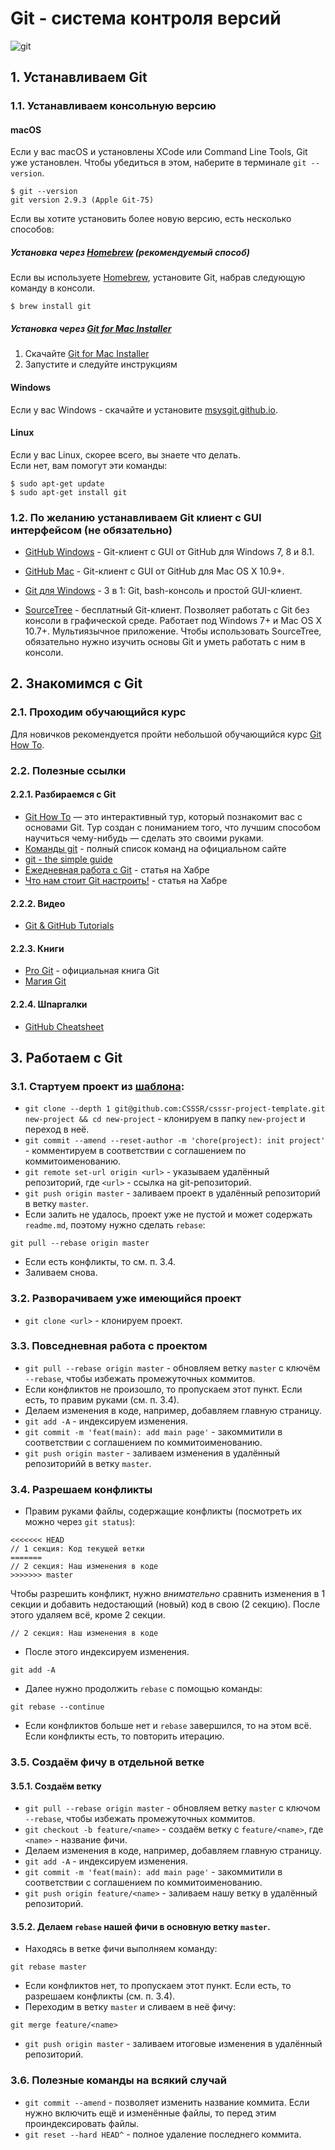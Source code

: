 # Git - система контроля версий
![git](http://git-scm.com/images/logo@2x.png)

## 1. Устанавливаем Git

### 1.1. Устанавливаем консольную версию
#### macOS
Если у вас macOS и установлены XCode или Command Line Tools, Git уже установлен.
Чтобы убедиться в этом, наберите в терминале `git --version`.

```
$ git --version
git version 2.9.3 (Apple Git-75)
```

Если вы хотите установить более новую версию, есть несколько способов:

##### Установка через [Homebrew](http://brew.sh/) (рекомендуемый способ)
Если вы используете [Homebrew](http://brew.sh/), установите Git,
набрав следующую команду в консоли.

```
$ brew install git
```

##### Установка через [Git for Mac Installer](https://sourceforge.net/projects/git-osx-installer/files/)
1. Скачайте [Git for Mac Installer](https://sourceforge.net/projects/git-osx-installer/files/)
2. Запустите и следуйте инструкциям

#### Windows
Если у вас Windows - скачайте и установите [msysgit.github.io](http://msysgit.github.io/).

#### Linux
Если у вас Linux, скорее всего, вы знаете что делать.  
Если нет, вам помогут эти команды:

```
$ sudo apt-get update
$ sudo apt-get install git
```

### 1.2. По желанию устанавливаем Git клиент с GUI интерфейсом (не обязательно)

* [GitHub Windows](https://windows.github.com/) - Git-клиент с GUI от GitHub для Windows 7, 8 и 8.1.

* [GitHub Mac](https://mac.github.com/) - Git-клиент с GUI от GitHub для Mac OS X 10.9+.

* [Git для Windows](http://msysgit.github.io/) - 3 в 1: Git, bash-консоль и простой GUI-клиент.

* [SourceTree](http://www.sourcetreeapp.com) - бесплатный Git-клиент. Позволяет работать с Git без консоли в графической среде. Работает под Windows 7+ и Mac OS X 10.7+. Мультиязычное приложение.
Чтобы использовать SourceTree, обязательно нужно изучить основы Git и уметь работать с ним в консоли.

## 2. Знакомимся с Git

### 2.1. Проходим обучающийся курс
Для новичков рекомендуется пройти небольшой обучающийся курс [Git How To](http://githowto.com/ru).

### 2.2. Полезные ссылки

#### 2.2.1. Разбираемся с Git
* [Git How To](http://githowto.com/ru) — это интерактивный тур, который познакомит вас с основами Git. Тур создан с пониманием того, что лучшим способом научиться чему-нибудь — сделать это своими руками.
* [Команды git](http://git-scm.com/book/commands) - полный список команд на официальном сайте
* [git - the simple guide](http://rogerdudler.github.io/git-guide/)
* [Ежедневная работа с Git](http://habrahabr.ru/post/174467/) - статья на Хабре
* [Что нам стоит Git настроить!](http://habrahabr.ru/post/164297/) - статья на Хабре

#### 2.2.2. Видео
* [Git & GitHub Tutorials](https://www.youtube.com/playlist?list=PLEACDDE80A79CE8E7)

#### 2.2.3. Книги
* [Pro Git](http://git-scm.com/book/ru/v2) - официальная книга Git
* [Магия Git](http://dl.dropboxusercontent.com/u/281916/delete/book.pdf)

#### 2.2.4. Шпаргалки
* [GitHub Cheatsheet](https://raw.githubusercontent.com/github/training-kit/master/downloads/github-git-cheat-sheet.pdf)


## 3. Работаем с Git

### 3.1. Стартуем проект из [шаблона](https://github.com/CSSSR/csssr-project-template):

* `git clone --depth 1 git@github.com:CSSSR/csssr-project-template.git new-project && cd new-project` - клонируем в папку `new-project` и переход в неё.
* `git commit --amend --reset-author -m 'chore(project): init project'` - комментируем в соответствии с соглашением по коммитоименованию.
* `git remote set-url origin <url>` - указываем удалённый репозиторий, где `<url>` - ссылка на git-репозиторий.
* `git push origin master` - заливаем проект в удалённый репозиторий в ветку `master`.
* Если залить не удалось, проект уже не пустой и может содержать `readme.md`, поэтому нужно сделать `rebase`:
```
git pull --rebase origin master
```
* Если есть конфликты, то см. п. 3.4.
* Заливаем снова.

### 3.2. Разворачиваем уже имеющийся проект

* `git clone <url>` - клонируем проект.

### 3.3. Повседневная работа с проектом

* `git pull --rebase origin master` - обновляем ветку `master` с ключём `--rebase`, чтобы избежать промежуточных коммитов.
* Если конфликтов не произошло, то пропускаем этот пункт. Если есть, то правим руками (см. п. 3.4).
* Делаем изменения в коде, например, добавляем главную страницу.
* `git add -A` - индексируем изменения.
* `git commit -m 'feat(main): add main page'` - закоммитили в соответствии с соглашением по коммитоименованию.
* `git push origin master` - заливаем изменения в удалённый репозиторийй в ветку `master`.

### 3.4. Разрешаем конфликты

* Правим руками файлы, содержащие конфликты (посмотреть их можно через `git status`):
```
<<<<<<< HEAD
// 1 секция: Код текущей ветки
=======
// 2 секция: Наш изменения в коде
>>>>>>> master
```

Чтобы разрешить конфликт, нужно *внимательно* сравнить изменения в 1 секции и добавить недостающий (новый) код в свою (2 секцию). После этого удаляем всё, кроме 2 секции.

```
// 2 секция: Наш изменения в коде
```

* После этого индексируем изменения.
```
git add -A
```

* Далее нужно продолжить `rebase` с помощью команды:
```
git rebase --continue
```

* Если конфликтов больше нет и `rebase` завершился, то на этом всё. Если конфликты есть, то повторить итерацию.

### 3.5. Создаём фичу в отдельной ветке

#### 3.5.1. Создаём ветку

* `git pull --rebase origin master` - обновляем ветку `master` с ключом `--rebase`, чтобы избежать промежуточных коммитов.
* `git checkout -b feature/<name>` - создаём ветку с `feature/<name>`, где `<name>` - название фичи.
* Делаем изменения в коде, например, добавляем главную страницу.
* `git add -A` - индексируем изменения.
* `git commit -m 'feat(main): add main page'` - закоммитили в соответствии с соглашением по коммитоименованию.
* `git push origin feature/<name>` - заливаем нашу ветку в удалённый репозиторий.


#### 3.5.2. Делаем `rebase` нашей фичи в основную ветку `master`.

* Находясь в ветке фичи выполняем команду:
```
git rebase master
```
* Если конфликтов нет, то пропускаем этот пункт. Если есть, то разрешаем конфликты (см. п. 3.4).
* Переходим в ветку `master` и сливаем в неё фичу:
```
git merge feature/<name>
```
* `git push origin master` - заливаем итоговые изменения в удалённый репозиторий.

### 3.6. Полезные команды на всякий случай

* `git commit --amend` - позволяет изменить название коммита. Если нужно включить ещё и изменённые файлы, то перед этим проиндексировать файлы.
* `git reset --hard HEAD^` - полное удаление последнего коммита.
